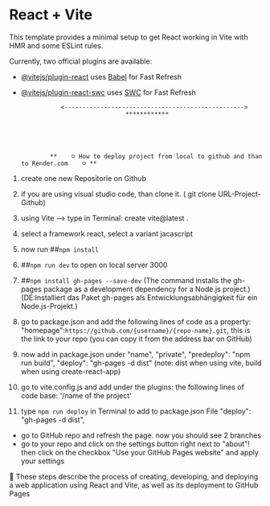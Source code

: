 # React + Vite

This template provides a minimal setup to get React working in Vite with HMR and some ESLint rules.

Currently, two official plugins are available:

- [@vitejs/plugin-react](https://github.com/vitejs/vite-plugin-react/blob/main/packages/plugin-react/README.md) uses [Babel](https://babeljs.io/) for Fast Refresh
- [@vitejs/plugin-react-swc](https://github.com/vitejs/vite-plugin-react-swc) uses [SWC](https://swc.rs/) for Fast Refresh

                 <-------------------------------------------------->
                                   ************





              **  	☺️ How to deploy project from local to github and than to Render.com  	☺️ **

1. create one new Repositorie on Github

2. if you are using visual studio code, than clone it. ( git clone URL-Project-Github)

3. using Vite --> type in Terminal: create vite@latest .

4. select a framework react, select a variant jacascript

5. now run ##`npm install`

6. ##`npm run dev` to open on local server 3000

7. ##`npm install gh-pages --save-dev` (The command installs the gh-pages package as a development dependency for a Node.js project.)
   (DE:Installiert das Paket gh-pages als Entwicklungsabhängigkeit für ein Node.js-Projekt.)

8. go to package.json and add the following lines of code as a property: "homepage":`https://github.com/{username}/{repo-name}.git`, this is the link to your repo (you can copy it from the address bar on GitHub)

9. now add in package.json under "name", "private",
   "predeploy": "npm run build", "deploy": "gh-pages -d dist"
   (note: dist when using vite, build when using create-react-app)

10. go to vite.config.js and add under the plugins: the following lines of code
    base: '/name of the project'

11. type `npm run deploy` in Terminal to add to package.json File "deploy": "gh-pages -d dist",

- go to GitHub repo and refresh the page. now you should see 2 branches
- go to your repo and click on the settings button right next to "about"! then click on the checkbox "Use your GitHub Pages website" and apply your settings

🙌 These steps describe the process of creating, developing, and deploying a web application using React and Vite, as well as its deployment to GitHub Pages
